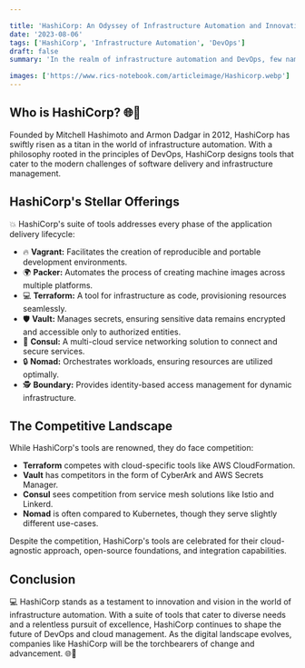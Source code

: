 ```yaml
---

title: 'HashiCorp: An Odyssey of Infrastructure Automation and Innovation 🌐🚀'
date: '2023-08-06'
tags: ['HashiCorp', 'Infrastructure Automation', 'DevOps']
draft: false
summary: 'In the realm of infrastructure automation and DevOps, few names shine as brightly as HashiCorp. Delve into the journey of this trailblazing company, its suite of tools, and the competitive landscape it thrives in.'

images: ['https://www.rics-notebook.com/articleimage/Hashicorp.webp']
---
```


## Who is HashiCorp? 🌐🚀

Founded by Mitchell Hashimoto and Armon Dadgar in 2012, HashiCorp has swiftly risen as a titan in the world of infrastructure automation. With a philosophy rooted in the principles of DevOps, HashiCorp designs tools that cater to the modern challenges of software delivery and infrastructure management.

## HashiCorp's Stellar Offerings

💥 HashiCorp's suite of tools addresses every phase of the application delivery lifecycle:

- 🔥 **Vagrant:** Facilitates the creation of reproducible and portable development environments.
- 🌍 **Packer:** Automates the process of creating machine images across multiple platforms.
- 💻 **Terraform:** A tool for infrastructure as code, provisioning resources seamlessly.
- 🛡️ **Vault:** Manages secrets, ensuring sensitive data remains encrypted and accessible only to authorized entities.
- 🔄 **Consul:** A multi-cloud service networking solution to connect and secure services.
- 🔒 **Nomad:** Orchestrates workloads, ensuring resources are utilized optimally.
- 🕵️ **Boundary:** Provides identity-based access management for dynamic infrastructure.

## The Competitive Landscape

While HashiCorp's tools are renowned, they do face competition:

- **Terraform** competes with cloud-specific tools like AWS CloudFormation.
- **Vault** has competitors in the form of CyberArk and AWS Secrets Manager.
- **Consul** sees competition from service mesh solutions like Istio and Linkerd.
- **Nomad** is often compared to Kubernetes, though they serve slightly different use-cases.

Despite the competition, HashiCorp's tools are celebrated for their cloud-agnostic approach, open-source foundations, and integration capabilities.

## Conclusion

💻 HashiCorp stands as a testament to innovation and vision in the world of infrastructure automation. With a suite of tools that cater to diverse needs and a relentless pursuit of excellence, HashiCorp continues to shape the future of DevOps and cloud management. As the digital landscape evolves, companies like HashiCorp will be the torchbearers of change and advancement. 🌐🚀
